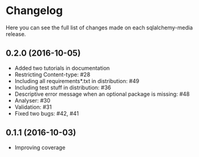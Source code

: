 Changelog
=========

Here you can see the full list of changes made on each sqlalchemy-media release.


0.2.0 (2016-10-05)
------------------

* Added two tutorials in documentation
* Restricting Content-type: #28
* Including all requirements*.txt in distribution: #49
* Including test stuff in distribution: #36
* Descriptive error message when an optional package is missing: #48
* Analyser: #30
* Validation: #31
* Fixed two bugs: #42, #41


0.1.1 (2016-10-03)
------------------

* Improving coverage
